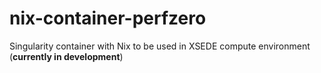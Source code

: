 # nix-container-perfzero
<!--[![https://www.singularity-hub.org/static/img/hosted-singularity--hub-%23e32929.svg](https://www.singularity-hub.org/static/img/hosted-singularity--hub-%23e32929.svg)](https://singularity-hub.org/collections/4462)-->

Singularity container with Nix to be used in XSEDE compute environment (**currently in development**)
